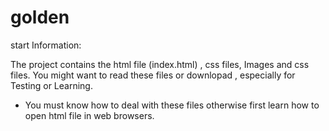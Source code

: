 # golden
start
Information:

The project contains the html file (index.html) , css files, Images and css files. 
You might want to read these files or downlopad , especially for Testing or Learning.
  - You must know how to deal with these files otherwise first learn  how to open html file in web browsers.
